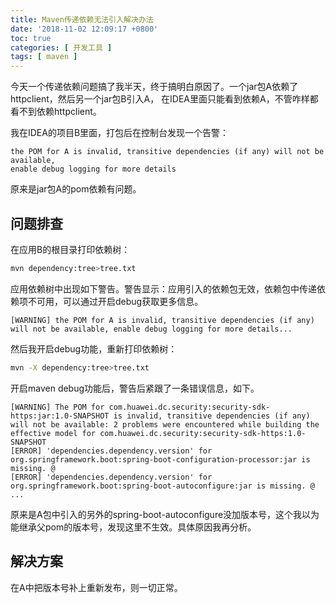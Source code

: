 ```yaml
---
title: Maven传递依赖无法引入解决办法
date: '2018-11-02 12:09:17 +0800'
toc: true
categories: [ 开发工具 ]
tags: [ maven ]
---
```


今天一个传递依赖问题搞了我半天，终于搞明白原因了。一个jar包A依赖了httpclient，然后另一个jar包B引入A，
在IDEA里面只能看到依赖A，不管咋样都看不到依赖httpclient。

我在IDEA的项目B里面，打包后在控制台发现一个告警：

```
the POM for A is invalid, transitive dependencies (if any) will not be available, 
enable debug logging for more details
```

原来是jar包A的pom依赖有问题。
<!-- more -->

## 问题排查

在应用B的根目录打印依赖树：

```bash
mvn dependency:tree>tree.txt
```

应用依赖树中出现如下警告。警告显示：应用引入的依赖包无效，依赖包中传递依赖项不可用，可以通过开启debug获取更多信息。

```
[WARNING] the POM for A is invalid, transitive dependencies (if any) will not be available, enable debug logging for more details... 
```

然后我开启debug功能，重新打印依赖树：

```bash
mvn -X dependency:tree>tree.txt
```

开启maven debug功能后，警告后紧跟了一条错误信息，如下。

```
[WARNING] The POM for com.huawei.dc.security:security-sdk-https:jar:1.0-SNAPSHOT is invalid, transitive dependencies (if any) will not be available: 2 problems were encountered while building the effective model for com.huawei.dc.security:security-sdk-https:1.0-SNAPSHOT
[ERROR] 'dependencies.dependency.version' for org.springframework.boot:spring-boot-configuration-processor:jar is missing. @ 
[ERROR] 'dependencies.dependency.version' for org.springframework.boot:spring-boot-autoconfigure:jar is missing. @ 
...
```

原来是A包中引入的另外的spring-boot-autoconfigure没加版本号，这个我以为能继承父pom的版本号，发现这里不生效。具体原因我再分析。

## 解决方案

在A中把版本号补上重新发布，则一切正常。
